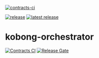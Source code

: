 [![contracts-ci](https://github.com/dh1293-hub/kobong-orchestrator/actions/workflows/contracts-ci.yml/badge.svg?branch=main)](https://github.com/dh1293-hub/kobong-orchestrator/actions/workflows/contracts-ci.yml)

<!-- badges:start -->
[![release](https://github.com/dh1293-hub/kobong-orchestrator/actions/workflows/release.yml/badge.svg)](https://github.com/dh1293-hub/kobong-orchestrator/actions/workflows/release.yml)
[![latest release](https://img.shields.io/github/v/release/dh1293-hub/kobong-orchestrator?display_name=tag&sort=semver)](https://github.com/dh1293-hub/kobong-orchestrator/releases/latest)
<!-- badges:end -->
# kobong-orchestrator

 




[![Contracts CI](https://img.shields.io/github/actions/workflow/status/dh1293-hub/kobong-orchestrator/contracts-ci.yml?branch=main)](https://github.com/dh1293-hub/kobong-orchestrator/actions/workflows/contracts-ci.yml)
[![Release Gate](https://img.shields.io/github/actions/workflow/status/dh1293-hub/kobong-orchestrator/release-gate.yml?branch=main)](https://github.com/dh1293-hub/kobong-orchestrator/actions/workflows/release-gate.yml)

